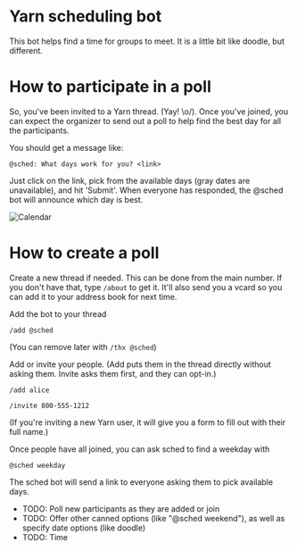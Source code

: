 # Yarn scheduling bot

This bot helps find a time for groups to meet. It is a little bit like doodle, but different.

# How to participate in a poll 

So, you've been invited to a Yarn thread. (Yay! \o/). Once you've joined, you can expect the organizer to send out a poll
to help find the best day for all the participants.

You should get a message like: 

```@sched: What days work for you? <link>```

Just click on the link, pick from the available days (gray dates are unavailable), and hit 'Submit'.
When everyone has responded, the @sched bot will announce which day is best.

![Calendar](https://cdn-images-1.medium.com/max/1200/1*uyWed-ObRNiyGjehMkz7Zg.png)

# How to create a poll

Create a new thread if needed. This can be done from the main number. 
If you don't have that, type ```/about``` to get it. 
It'll also send you a vcard so you can add it to your address book for next time.

Add the bot to your thread

```/add @sched```

(You can remove later with ```/thx @sched```)

Add or invite your people.
(Add puts them in the thread directly without asking them. Invite asks them first, and they can opt-in.)

```/add alice```

```/invite 800-555-1212```

(If you're inviting a new Yarn user, it will give you a form to fill out with their full name.)

Once people have all joined, you can ask sched to find a weekday with

```@sched weekday```

The sched bot will send a link to everyone asking them to pick available days.


- TODO: Poll new participants as they are added or join
- TODO: Offer other canned options (like "@sched weekend"), as well as specify date options (like doodle)
- TODO: Time
